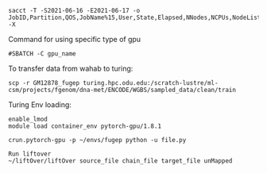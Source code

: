 
```console
sacct -T -S2021-06-16 -E2021-06-17 -o JobID,Partition,QOS,JobName%15,User,State,Elapsed,NNodes,NCPUs,NodeList,ExitCode,End -X

```

Command for using specific type of gpu
```console
#SBATCH -C gpu_name
```

To transfer data from wahab to turing:
```console
scp -r GM12878_fugep turing.hpc.odu.edu:/scratch-lustre/ml-csm/projects/fgenom/dna-met/ENCODE/WGBS/sampled_data/clean/train
```

Turing Env loading:
```console
enable_lmod
module load container_env pytorch-gpu/1.8.1

crun.pytorch-gpu -p ~/envs/fugep python -u file.py
```

```
Run liftover
~/liftOver/liftOver source_file chain_file target_file unMapped
```
